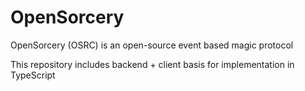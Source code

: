 # OpenSorcery

OpenSorcery (OSRC) is an open-source event based magic protocol

This repository includes backend + client basis for implementation in TypeScript
